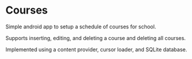 # Courses
Simple android app to setup a schedule of courses for school.

Supports inserting, editing, and deleting a course and deleting all courses.

Implemented using a content provider, cursor loader, and SQLite database.
